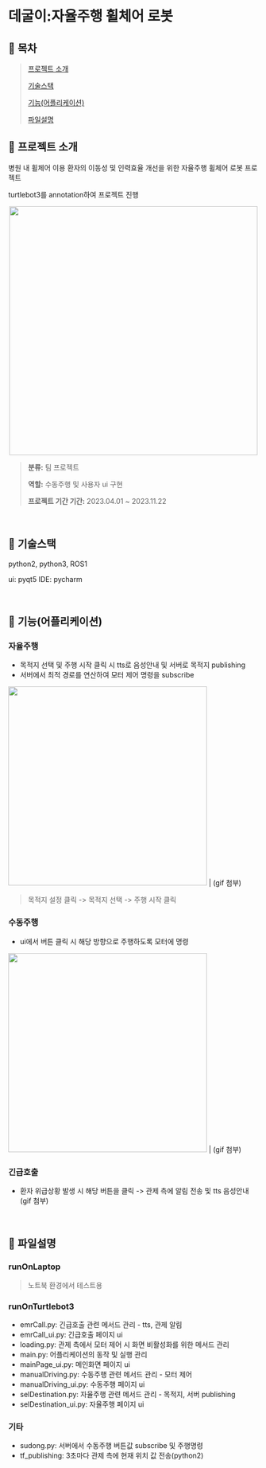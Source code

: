 # 데굴이:자율주행 휠체어 로봇
## 🦼 목차
> [프로젝트 소개](#🦼-프로젝트-소개)
> 
> [기술스택](#🦼-기술스택)
> 
> [기능(어플리케이션)](#🦼-기능(어플리케이션))
> 
> [파일설명](#🦼-파일설명)

## 🦼 프로젝트 소개
병원 내 휠체어 이용 환자의 이동성 및 인력효율 개선을 위한 자율주행 휠체어 로봇 프로젝트

turtlebot3를 annotation하여 프로젝트 진행

<p align="center">
  <img src="https://github.com/CSeJin/project-deguli/assets/127668461/af2bb245-4b4f-4ab4-8e85-63efba25dc3e" width="500">
</p>

> **분류:** 팀 프로젝트
>
> **역할:** 수동주행 및 사용자 ui 구현
>
> **프로젝트 기간 기간:** 2023.04.01 ~ 2023.11.22

</br>

## 🦼 기술스택
python2, python3, ROS1

ui: pyqt5
IDE: pycharm

</br>
  
## 🦼 기능(어플리케이션)
### 자율주행
- 목적지 선택 및 주행 시작 클릭 시 tts로 음성안내 및 서버로 목적지 publishing
- 서버에서 최적 경로를 연산하여 모터 제어 명령을 subscribe

<img src="https://github.com/CSeJin/project-deguli/assets/127668461/cc5306e1-e8b8-4806-b4aa-d1e274e137a4" width="400"> | (gif 첨부)

> 목적지 설정 클릭 -> 목적지 선택 -> 주행 시작 클릭
### 수동주행
- ui에서 버튼 클릭 시 해당 방향으로 주행하도록 모터에 명령
  
<img src="https://github.com/CSeJin/project-deguli/assets/127668461/4f247ae1-c6a7-4446-95ec-ff4fc10df8f8" width="400"> | (gif 첨부)

### 긴급호출
- 환자 위급상황 발생 시 해당 버튼을 클릭 -> 관제 측에 알림 전송 및 tts 음성안내
(gif 첨부)

</br>

## 🦼 파일설명
### runOnLaptop
> 노트북 환경에서 테스트용
### runOnTurtlebot3
- emrCall.py: 긴급호출 관련 메서드 관리 - tts, 관제 알림
- emrCall_ui.py: 긴급호출 페이지 ui
- loading.py: 관제 측에서 모터 제어 시 화면 비활성화를 위한 메서드 관리
- main.py: 어플리케이션의 동작 및 실행 관리
- mainPage_ui.py: 메인화면 페이지 ui
- manualDriving.py: 수동주행 관련 메서드 관리 - 모터 제어
- manualDriving_ui.py: 수동주행 페이지 ui
- selDestination.py: 자율주행 관련 메서드 관리 - 목적지, 서버 publishing
- selDestination_ui.py: 자율주행 페이지 ui
### 기타
- sudong.py: 서버에서 수동주행 버튼값 subscribe 및 주행명령
- tf_publishing: 3초마다 관제 측에 현재 위치 값 전송(python2)

